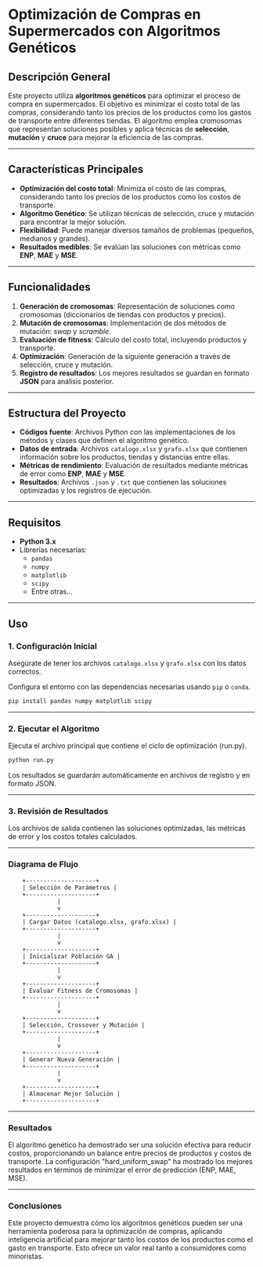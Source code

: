 # Optimización de Compras en Supermercados con Algoritmos Genéticos

## Descripción General

Este proyecto utiliza **algoritmos genéticos** para optimizar el proceso de compra en supermercados. El objetivo es minimizar el costo total de las compras, considerando tanto los precios de los productos como los gastos de transporte entre diferentes tiendas. El algoritmo emplea cromosomas que representan soluciones posibles y aplica técnicas de **selección**, **mutación** y **cruce** para mejorar la eficiencia de las compras.

---

## Características Principales

- **Optimización del costo total**: Minimiza el costo de las compras, considerando tanto los precios de los productos como los costos de transporte.
- **Algoritmo Genético**: Se utilizan técnicas de selección, cruce y mutación para encontrar la mejor solución.
- **Flexibilidad**: Puede manejar diversos tamaños de problemas (pequeños, medianos y grandes).
- **Resultados medibles**: Se evalúan las soluciones con métricas como **ENP**, **MAE** y **MSE**.

---

## Funcionalidades

1. **Generación de cromosomas**: Representación de soluciones como cromosomas (diccionarios de tiendas con productos y precios).
2. **Mutación de cromosomas**: Implementación de dos métodos de mutación: *swap* y *scramble*.
3. **Evaluación de fitness**: Cálculo del costo total, incluyendo productos y transporte.
4. **Optimización**: Generación de la siguiente generación a través de selección, cruce y mutación.
5. **Registro de resultados**: Los mejores resultados se guardan en formato **JSON** para análisis posterior.

---

## Estructura del Proyecto

- **Códigos fuente**: Archivos Python con las implementaciones de los métodos y clases que definen el algoritmo genético.
- **Datos de entrada**: Archivos `catalogo.xlsx` y `grafo.xlsx` que contienen información sobre los productos, tiendas y distancias entre ellas.
- **Métricas de rendimiento**: Evaluación de resultados mediante métricas de error como **ENP**, **MAE** y **MSE**.
- **Resultados**: Archivos `.json` y `.txt` que contienen las soluciones optimizadas y los registros de ejecución.

---

## Requisitos

- **Python 3.x**
- Librerías necesarias:
  - `pandas`
  - `numpy`
  - `matplotlib`
  - `scipy`
  - Entre otras...

---

## Uso

### 1. Configuración Inicial

Asegúrate de tener los archivos `catalogo.xlsx` y `grafo.xlsx` con los datos correctos.

Configura el entorno con las dependencias necesarias usando `pip` o `conda`.

```bash
pip install pandas numpy matplotlib scipy
```

---

### 2. Ejecutar el Algoritmo

Ejecuta el archivo principal que contiene el ciclo de optimización (run.py).

```bash
python run.py
```

Los resultados se guardarán automáticamente en archivos de registro y en formato JSON.

---

### 3. Revisión de Resultados

Los archivos de salida contienen las soluciones optimizadas, las métricas de error y los costos totales calculados.

---

### Diagrama de Flujo

```plaintext
    +--------------------+
    | Selección de Parámetros |
    +--------------------+
              |
              v
    +--------------------+
    | Cargar Datos (catalogo.xlsx, grafo.xlsx) |
    +--------------------+
              |
              v
    +--------------------+
    | Inicializar Población GA |
    +--------------------+
              |
              v
    +--------------------+
    | Evaluar Fitness de Cromosomas |
    +--------------------+
              |
              v
    +--------------------+
    | Selección, Crossover y Mutación |
    +--------------------+
              |
              v
    +--------------------+
    | Generar Nueva Generación |
    +--------------------+
              |
              v
    +--------------------+
    | Almacenar Mejor Solución |
    +--------------------+
```

---

### Resultados

El algoritmo genético ha demostrado ser una solución efectiva para reducir costos, proporcionando un balance entre precios de productos y costos de transporte. La configuración "hard_uniform_swap" ha mostrado los mejores resultados en términos de minimizar el error de predicción (ENP, MAE, MSE).

---

### Conclusiones

Este proyecto demuestra cómo los algoritmos genéticos pueden ser una herramienta poderosa para la optimización de compras, aplicando inteligencia artificial para mejorar tanto los costos de los productos como el gasto en transporte. Esto ofrece un valor real tanto a consumidores como minoristas.

